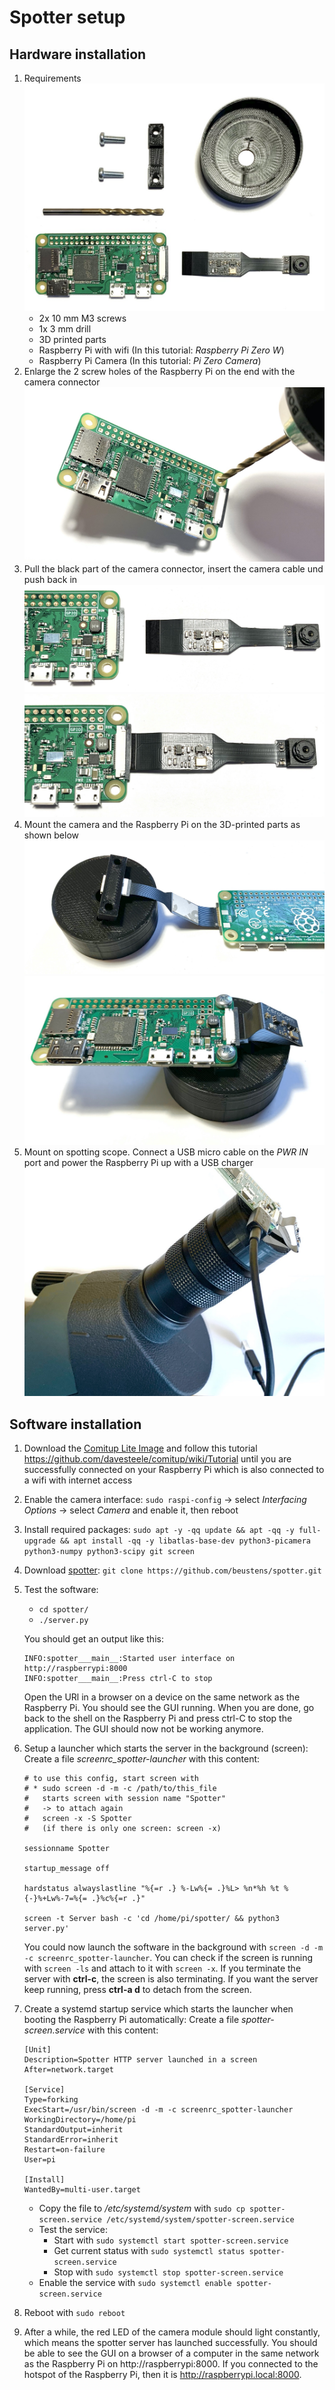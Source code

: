 # Spotter setup
## Hardware installation
1. Requirements
    ![parts](docs/IMG_2011.jpeg)
    - 2x 10 mm M3 screws
    - 1x 3 mm drill
    - 3D printed parts
    - Raspberry Pi with wifi (In this tutorial: *Raspberry Pi Zero W*)
    - Raspberry Pi Camera (In this tutorial: *Pi Zero Camera*)
1. Enlarge the 2 screw holes of the Raspberry Pi on the end with the camera connector
    ![drill](docs/IMG_2012.jpeg)
1. Pull the black part of the camera connector, insert the camera cable und push back in
    ![pull camera connector](docs/IMG_2013.jpeg)
    ![push camera cable](docs/IMG_2014.jpeg)
1. Mount the camera and the Raspberry Pi on the 3D-printed parts as shown below
    ![insert camera into printed parts](docs/IMG_2015.jpeg)
    ![mount raspberry pi on printed parts](docs/IMG_2016.jpeg)
1. Mount on spotting scope. Connect a USB micro cable on the *PWR IN* port and power the Raspberry Pi up with a USB charger
    ![mount on spotting scope](docs/IMG_2017.jpeg)

## Software installation
1. Download the [Comitup Lite Image](https://davesteele.github.io/comitup/) and follow this tutorial https://github.com/davesteele/comitup/wiki/Tutorial until you are successfully connected on your Raspberry Pi which is also connected to a wifi with internet access
1. Enable the camera interface: `sudo raspi-config` -> select *Interfacing Options* -> select *Camera* and enable it, then reboot
1. Install required packages: `sudo apt -y -qq update && apt -qq -y full-upgrade && apt install -qq -y libatlas-base-dev python3-picamera python3-numpy python3-scipy git screen`
1. Download [spotter](https://github.com/beustens/spotter): `git clone https://github.com/beustens/spotter.git`
1. Test the software:
    - `cd spotter/`
    - `./server.py`

    You should get an output like this:
    ```
    INFO:spotter___main__:Started user interface on http://raspberrypi:8000
    INFO:spotter___main__:Press ctrl-C to stop
    ```
    Open the URl in a browser on a device on the same network as the Raspberry Pi. You should see the GUI running. When you are done, go back to the shell on the Raspberry Pi and press ctrl-C to stop the application. The GUI should now not be working anymore.
1. Setup a launcher which starts the server in the background (screen): Create a file *screenrc_spotter-launcher* with this content:
    ```shell
    # to use this config, start screen with
    # * sudo screen -d -m -c /path/to/this_file
    #   starts screen with session name "Spotter"
    #   -> to attach again
    #   screen -x -S Spotter
    #   (if there is only one screen: screen -x)

    sessionname Spotter

    startup_message off

    hardstatus alwayslastline "%{=r .} %-Lw%{= .}%L> %n*%h %t %{-}%+Lw%-7=%{= .}%c%{=r .}"

    screen -t Server bash -c 'cd /home/pi/spotter/ && python3 server.py'
    ```
    You could now launch the software in the background with `screen -d -m -c screenrc_spotter-launcher`. You can check if the screen is running with `screen -ls` and attach to it with `screen -x`. If you terminate the server with **ctrl-c**, the screen is also terminating. If you want the server keep running, press **ctrl-a d** to detach from the screen.
1. Create a systemd startup service which starts the launcher when booting the Raspberry Pi automatically: Create a file *spotter-screen.service* with this content:
    ```
    [Unit]
    Description=Spotter HTTP server launched in a screen
    After=network.target

    [Service]
    Type=forking
    ExecStart=/usr/bin/screen -d -m -c screenrc_spotter-launcher
    WorkingDirectory=/home/pi
    StandardOutput=inherit
    StandardError=inherit
    Restart=on-failure
    User=pi

    [Install]
    WantedBy=multi-user.target
    ```
    - Copy the file to */etc/systemd/system* with `sudo cp spotter-screen.service /etc/systemd/system/spotter-screen.service`
    - Test the service:
        - Start with `sudo systemctl start spotter-screen.service`
        - Get current status with `sudo systemctl status spotter-screen.service`
        - Stop with `sudo systemctl stop spotter-screen.service`
    - Enable the service with `sudo systemctl enable spotter-screen.service`
1. Reboot with `sudo reboot`
1. After a while, the red LED of the camera module should light constantly, which means the spotter server has launched successfully. You should be able to see the GUI on a browser of a computer in the same network as the Raspberry Pi on http://raspberrypi:8000. If you connected to the hotspot of the Raspberry Pi, then it is http://raspberrypi.local:8000.